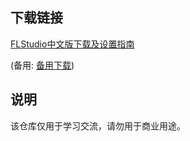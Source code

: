 

## 下载链接
[FLStudio中文版下载及设置指南](https://pan.quark.cn/s/5e32e4e70934) 

(备用: [备用下载](https://pan.baidu.com/s/1ts8UJwPckCaGTWoh2i74HQ?pwd=1234))

## 说明

该仓库仅用于学习交流，请勿用于商业用途。
